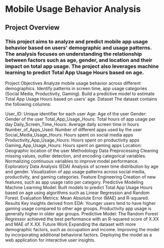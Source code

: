 # Mobile Usage Behavior Analysis
## Project Overview
### This project aims to analyze and predict mobile app usage behavior based on users' demographic and usage patterns. The analysis focuses on understanding the relationship between factors such as age, gender, and location and their impact on total app usage. The project also leverages machine learning to predict Total App Usage Hours based on age.

Project Objectives
Analyze mobile usage behavior across different demographics.
Identify patterns in screen time, app usage categories (Social Media, Productivity, Gaming).
Build a predictive model to estimate Total App Usage Hours based on users’ age.
Dataset
The dataset contains the following columns:

User_ID: Unique identifier for each user
Age: Age of the user
Gender: Gender of the user
Total_App_Usage_Hours: Total hours of app usage per day
Daily_Screen_Time_Hours: Average daily screen time in hours
Number_of_Apps_Used: Number of different apps used by the user
Social_Media_Usage_Hours: Hours spent on social media apps
Productivity_App_Usage_Hours: Hours spent on productivity apps
Gaming_App_Usage_Hours: Hours spent on gaming apps
Location: Geographic location of the user
Methodology
Data Preprocessing
Cleaning missing values, outlier detection, and encoding categorical variables.
Normalizing continuous variables to improve model performance.
Exploratory Data Analysis (EDA)
Analysis of screen time distribution by age and gender.
Visualization of app usage patterns across social media, productivity, and gaming categories.
Feature Engineering
Creation of new features, such as app usage ratio per category.
Predictive Modeling
Machine Learning Model: Built models to predict Total App Usage Hours based on age using algorithms such as Linear Regression and Random Forest.
Evaluation Metrics: Mean Absolute Error (MAE) and R-squared.
Results
Key insights derived from EDA:
Younger users tend to have higher gaming usage compared to other age groups.
Productivity app usage is generally higher in older age groups.
Predictive Model:
The Random Forest Regressor achieved the best performance with an R-squared score of X.XX and MAE of X.XX.
Future Work
Expanding the dataset with more demographic factors, such as occupation and income.
Improving the model by incorporating additional behavioral factors.
Deploying the model as a web application for interactive user insights.
